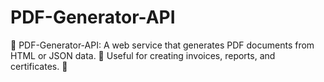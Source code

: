 # PDF-Generator-API
📄 PDF-Generator-API: A web service that generates PDF documents from HTML or JSON data. 🧾 Useful for creating invoices, reports, and certificates. 💾
